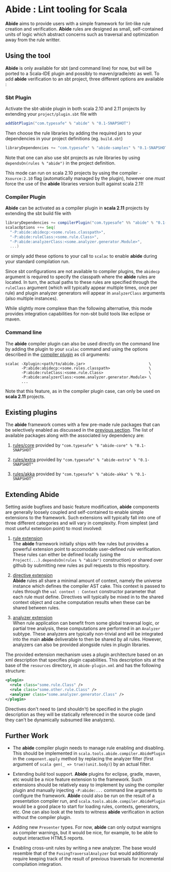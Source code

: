 # Abide : Lint tooling for Scala

**Abide** aims to provide users with a simple framework for lint-like rule creation and verification.
**Abide** rules are designed as small, self-contained units of logic which abstract concerns such as traversal and
optimization away from the rule writter.

## Using the tool

**Abide** is only available for sbt (and command line) for now, but will be ported to a Scala-IDE plugin and possibly to maven/gradle/etc as well. To add **abide** verification to an sbt project, three different options are available :

### Sbt Plugin

Activate the sbt-abide plugin in both scala 2.10 and 2.11 projects by extending your `project/plugin.sbt` file with
```scala
addSbtPlugin("com.typesafe" % "abide" % "0.1-SNAPSHOT")
```

Then choose the rule libraries by adding the required jars to your dependencies in your project definitions (eg. `build.sbt`)
```scala
libraryDependencies += "com.typesafe" % "abide-samples" % "0.1-SNAPSHOT" % "abide"
```
Note that one can also use sbt projects as rule libraries by using `dependsOn(rules % "abide")` in the project definition.

This mode can run on scala 2.10 projects by using the compiler `-Xsource:2.10` flag (automatically managed by
the plugin), however one _must_ force the use of the **abide** libraries version built against scala 2.11!

### Compiler Plugin

**Abide** can be activated as a compiler plugin in **scala 2.11** projects by extending the sbt build file with
```scala
libraryDependencies += compilerPlugin("com.typesafe" %% "abide" % "0.1-SNAPSHOT")
scalacOptions ++= Seq(
  "-P:abide:abidecp:<some.rules.classpath>",
  "-P:abide:ruleClass:<some.rule.Class>",
  "-P:abide:analyzerClass:<some.analyzer.generator.Module>",
  ...)
```
or simply add these options to your call to `scalac` to enable **abide** during your standard compilation run.

Since sbt configurations are not available to compiler plugins, the `abidecp` argument is required to specify the
classpath where the **abide** rules are located. In turn, the actual paths to these rules are specified through the
`ruleClass` argument (which will typically appear multiple times, once per rule) and plugin analyzer generators will
appear in `analyzerClass` arguments (also multiple instances).

While slightly more complexe than the following alternative, this mode provides integration capabilities for non-sbt
build tools like eclipse or maven.

### Command line

The **abide** compiler plugin can also be used directly on the command line by adding the plugin to your `scalac` command and using the options described in the [compiler plugin](#compiler-plugin) as cli arguments:
```
scalac -Xplugin:<path/to/abide.jar>                            \
       -P:abide:abidecp:<some.rules.classpath>                 \
       -P:abide:ruleClass:<some.rule.Class>                    \
       -P:abide:analyzerClass:<some.analyzer.generator.Module> \
       ...
```

Note that this feature, as in the compiler plugin case, can only be used on **scala 2.11** projects.

## Existing plugins

The **abide** framework comes with a few pre-made rule packages that can be selectively enabled as discussed in the [previous section](#using-the-tool). The list of available packages along with the associated ivy dependency are:

1. [rules/core](/wiki/core-rules.md) provided by `"com.typesafe" % "abide-core" % "0.1-SNAPSHOT"`

2. [rules/extra](/wiki/extra-rules.md) provided by `"com.typesafe" % "abide-extra" % "0.1-SNAPSHOT"`

3. [rules/akka](/wiki/akka-rules.md) provided by `"com.typesafe" % "abide-akka" % "0.1-SNAPSHOT"`

## Extending Abide

Setting aside bugfixes and basic feature modification, **abide** components are generally loosely coupled and self-contained to enable simple extensions to the framework. Such extensions will typically fall into one of three different categories and will vary in complexity. From simplest (and most useful extension point) to most involved:

1. [rule extension](/wiki/rules.md)  
The **abide** framework initially ships with few rules but provides a powerful extension point to accomodate user-defined
rule verification. These rules can either be defined locally (using the `Project(...).dependsOn(rules % "abide")` construction) or shared over github by submitting new rules as pull requests to this repository.

2. [directive extension](/wiki/extensions.md#adding-new-directives)  
**Abide** rules all share a minimal amount of context, namely the universe instance which defines the compiler AST cake. This context is passed to rules through the `val context : Context` constructor parameter that each rule must define. Directives will typically be mixed in to the shared context object and cache computation results when these can be shared between rules.

3. [analyzer extension](/wiki/extensions.md#defining-analyzers)  
When rule application can benefit from some global traversal logic, or partial tree analysis, these computations are
performed in an `Analyzer` subtype. These analyzers are typically non-trivial and will be integrated into the main **abide** deliverable to then be shared by all rules. However, analyzers can also be provided alongside rules in plugin
libraries.

The provided extension mechanism uses a plugin architecture based on an xml description that specifies plugin
capabilities. This description sits at the base of the `resources` directory, in `abide-plugin.xml` and has the 
following structure:
```xml
<plugin>
  <rule class="some.rule.Class" />
  <rule class="some.other.rule.Class" />
  <analyzer class="some.analyzer.generator.Class" />
</plugin>
```

Directives don't need to (and shouldn't) be specified in the plugin description as they will be statically referenced
in the source code (and they can't be dynamically subsumed like analyzers).

## Further Work

- The **abide** compiler plugin needs to manage rule enabling and disabling. This should be implemented in
`scala.tools.abide.compiler.AbidePlugin` in the `component.apply` method by replacing the analyzer filter (first argument of
```scala gen(_ => true)(unit.body)```) by an actual filter.

- Extending build tool support. **Abide** plugins for eclipse, gradle, maven, etc would be a nice feature extension to the
framework. Such extensions should be relatively easy to implement by using the compiler plugin and manually injecting
`-P:abide:...` command line arguments to configure the framework. **Abide** could also be run on the result of a presentation
compiler run, and `scala.tools.abide.compiler.AbidePlugin` would be a good place to start for loading rules, contexts,
generators, etc. One can also look at the tests to witness **abide** verification in action without the compiler plugin.

- Adding new `Presenter` types. For now, **abide** can only output warnigns as compiler warnings, but it would be nice, for
example, to be able to output interactive HTML5 reports.

- Enabling cross-unit rules by writing a new analyzer. The base would resemble that of the `FusingTraversalAnalyzer` but
would additionnaly require keeping track of the result of previous traversals for incremental compilation integration.
